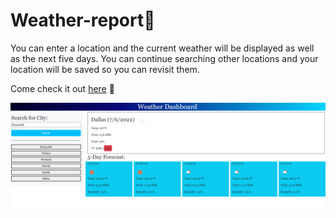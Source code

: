 # Weather-report🌈	

You can enter a location and the current weather will be displayed as well as the next five days. You can continue searching other locations and your location will be saved so you can revisit them.

Come check it out [here](https://esmy101.github.io/weather-report/) 🌂

![weather page](./assets/image/Weather.PNG)